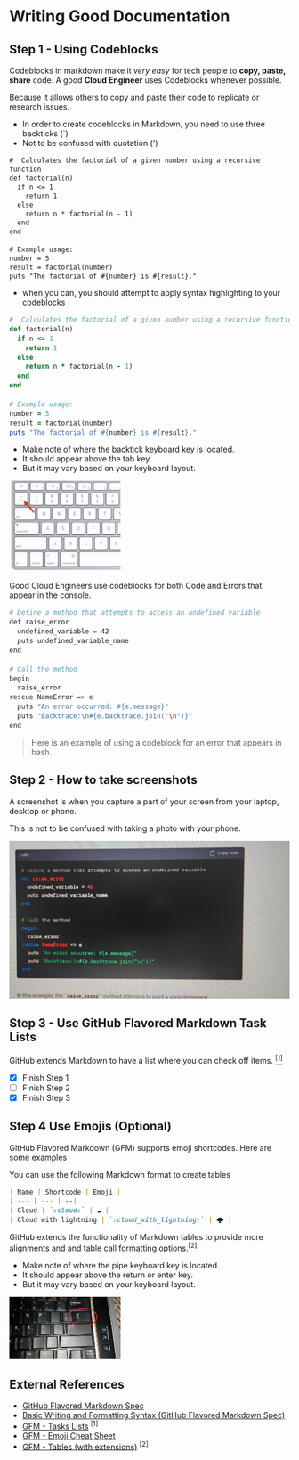 # Writing Good Documentation

## Step 1 - Using Codeblocks

Codeblocks in markdown make it *very easy* for tech people to **copy, paste, share** code.
A good __Cloud Engineer__ uses Codeblocks whenever possible.

Because it allows others to copy and paste their code to replicate or research issues.

- In order to create codeblocks in Markdown, you need to use three backticks (`)
- Not to be confused with quotation (')

```
#  Calculates the factorial of a given number using a recursive function
def factorial(n)
  if n <= 1
    return 1
  else
    return n * factorial(n - 1)
  end
end

# Example usage:
number = 5
result = factorial(number)
puts "The factorial of #{number} is #{result}."
```

- when you can, you should attempt to apply syntax highlighting to your codeblocks

```ruby
#  Calculates the factorial of a given number using a recursive function
def factorial(n)
  if n <= 1
    return 1
  else
    return n * factorial(n - 1)
  end
end

# Example usage:
number = 5
result = factorial(number)
puts "The factorial of #{number} is #{result}."
```

- Make note of where the backtick keyboard key is located.
- It should appear above the tab key.
- But it may vary based on your keyboard layout.

<img width="200px" src="assets/backtick_key.jpg" />

Good Cloud Engineers use codeblocks for both Code and Errors that appear in the console.


```bash
# Define a method that attempts to access an undefined variable
def raise_error
  undefined_variable = 42
  puts undefined_variable_name
end

# Call the method
begin
  raise_error
rescue NameError => e
  puts "An error occurred: #{e.message}"
  puts "Backtrace:\n#{e.backtrace.join("\n")}"
end
```
> Here is an example of using a codeblock for an error that appears in bash.

## Step 2 - How to take screenshots

A screenshot is when you capture a part of your screen from your laptop, desktop or phone.

This is not to be confused with taking a photo with your phone.

![a photo with your phone](assets/phone_photo.jpg)

## Step 3 - Use GitHub Flavored Markdown Task Lists

GitHub extends Markdown to have a list where you can check off items. [<sup>[1]</sup>](#external-references)

- [x] Finish Step 1
- [ ] Finish Step 2
- [x] Finish Step 3

## Step 4 Use Emojis (Optional)
GitHub Flavored Markdown (GFM) supports emoji shortcodes.
Here are some examples

You can use the following Markdown format to create tables
```md
| Name | Shortcode | Emoji |
| --- | --- | --|
| Cloud | `:cloud:` | ☁️ |
| Cloud with lightning | `:cloud_with_lightning:` | 🌩️ |
```
GitHub extends the functionality of Markdown tables to provide more alignments and and table call formatting options.[<sup>[2]</sup>](#external-references)

- Make note of where the pipe keyboard key is located.
- It should appear above the return or enter key.
- But it may vary based on your keyboard layout.

<img width="200px" src="assets/pipe_key.jpg" />



## External References
- [GitHub Flavored Markdown Spec](https://github.github.com/gfm/)
- [Basic Writing and Formatting Syntax (GitHub Flavored Markdown Spec)](https://docs.github.com/en/get-started/writing-on-github/getting-started-with-writing-and-formatting-on-github/basic-writing-and-formatting-syntax)
- [GFM - Tasks Lists](https://docs.github.com/en/get-started/writing-on-github/getting-started-with-writing-and-formatting-on-github/basic-writing-and-formatting-syntax) <sup>[1]</sup>
- [GFM - Emoji Cheat Sheet](https://github.com/ikatyang/emoji-cheat-sheet)
- [GFM - Tables (with extensions)](https://github.github.com/gfm/#tables-extension-) <sup>[2]</sup>
  
